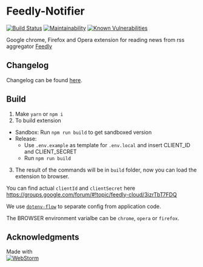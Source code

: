 Feedly-Notifier
===============

[![Build Status](https://travis-ci.org/olsh/Feedly-Notifier.svg?branch=master)](https://travis-ci.org/olsh/Feedly-Notifier)
[![Maintainability](https://api.codeclimate.com/v1/badges/cc043ddadb231bfaa48b/maintainability)](https://codeclimate.com/github/olsh/Feedly-Notifier/maintainability)
[![Known Vulnerabilities](https://snyk.io/test/github/olsh/Feedly-Notifier/badge.svg)](https://snyk.io/test/github/olsh/Feedly-Notifier)

Google chrome, Firefox and Opera extension for reading news from rss aggregator [Feedly](https://feedly.com)

## Changelog

Changelog can be found [here](https://github.com/olsh/Feedly-Notifier/releases).

## Build

1. Make `yarn` or `npm i`
2. To build extension
  - Sandbox: Run `npm run build` to get sandboxed version
  - Release: 
    - Use `.env.example` as template for `.env.local` and insert CLIENT_ID and CLIENT_SECRET
    - Run `npm run build`
3. The result of the commands will be in `build` folder, now you can load the extension to browser.

You can find actual `clientId` and `clientSecret` here https://groups.google.com/forum/#!topic/feedly-cloud/3izrTbT7FDQ

We use [`dotenv-flow`](https://github.com/kerimdzhanov/dotenv-flow) to separate config from application code.

The BROWSER environment varialbe can be `chrome`, `opera` or `firefox`.

## Acknowledgments

Made with  
[![WebStorm](https://github.com/olsh/Feedly-Notifier/raw/master/logos/ws-logo.png)](https://www.jetbrains.com/webstorm/)
